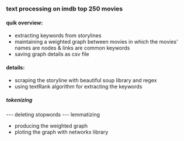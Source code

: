 ### text processing on imdb top 250 movies

#### quik overview:
- extracting keywords from storylines
- maintaining a weighted graph between movies in which the movies' names are nodes & links are common keywords
- saving graph details as csv file

#### details:
- scraping the storyline with beautiful soup library and regex
- using textRank algorithm for extracting the keywords
##### tokenizing
--- deleting stopwords
--- lemmatizing
- producing the weighted graph
- ploting the graph with networkx library



